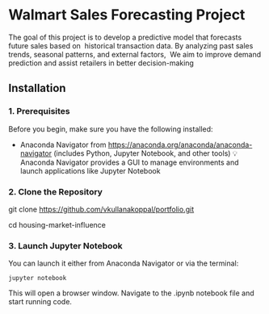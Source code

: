 # Walmart Sales Forecasting Project

The goal of this project is to develop a predictive model that forecasts future sales based on 
historical transaction data. By analyzing past sales trends, seasonal patterns, and external factors, 
We aim to improve demand prediction and assist retailers in better decision-making

## Installation

### 1. Prerequisites

Before you begin, make sure you have the following installed:
* Anaconda Navigator from https://anaconda.org/anaconda/anaconda-navigator (includes Python, Jupyter Notebook, and other tools)
💡 Anaconda Navigator provides a GUI to manage environments and launch applications like Jupyter Notebook

### 2. Clone the Repository

git clone https://github.com/vkullanakoppal/portfolio.git

cd housing-market-influence

### 3. Launch Jupyter Notebook

You can launch it either from Anaconda Navigator or via the terminal:

```
jupyter notebook
```

This will open a browser window. Navigate to the .ipynb notebook file and start running code.
